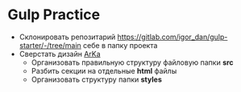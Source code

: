 # Gulp Practice

* Склонировать репозитарий  https://gitlab.com/igor_dan/gulp-starter/-/tree/main себе в папку проекта
* Сверстать дизайн [ArKa](https://www.figma.com/file/pJj7l0bJ7N2V2b6BR1Y8HU/Arka_)
  * Организовать правильную структуру файловую папки **src**
  * Разбить секции на отдельные **html** файлы 
  * Организовать структуру папки **styles**